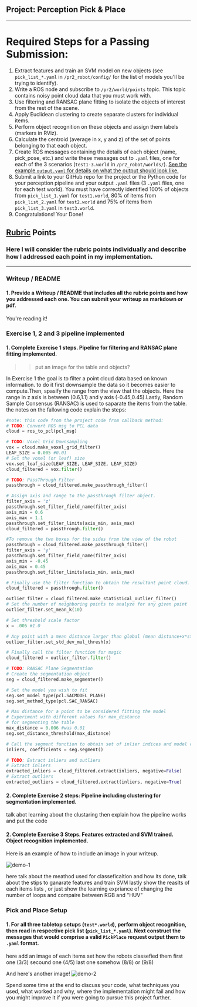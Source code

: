 ## Project: Perception Pick & Place
---
# Required Steps for a Passing Submission:
1. Extract features and train an SVM model on new objects (see `pick_list_*.yaml` in `/pr2_robot/config/` for the list of models you'll be trying to identify). 
2. Write a ROS node and subscribe to `/pr2/world/points` topic. This topic contains noisy point cloud data that you must work with.
3. Use filtering and RANSAC plane fitting to isolate the objects of interest from the rest of the scene.
4. Apply Euclidean clustering to create separate clusters for individual items.
5. Perform object recognition on these objects and assign them labels (markers in RViz).
6. Calculate the centroid (average in x, y and z) of the set of points belonging to that each object.
7. Create ROS messages containing the details of each object (name, pick_pose, etc.) and write these messages out to `.yaml` files, one for each of the 3 scenarios (`test1-3.world` in `/pr2_robot/worlds/`).  [See the example `output.yaml` for details on what the output should look like.](https://github.com/udacity/RoboND-Perception-Project/blob/master/pr2_robot/config/output.yaml)  
8. Submit a link to your GitHub repo for the project or the Python code for your perception pipeline and your output `.yaml` files (3 `.yaml` files, one for each test world).  You must have correctly identified 100% of objects from `pick_list_1.yaml` for `test1.world`, 80% of items from `pick_list_2.yaml` for `test2.world` and 75% of items from `pick_list_3.yaml` in `test3.world`.
9. Congratulations!  Your Done!

## [Rubric](https://review.udacity.com/#!/rubrics/1067/view) Points
### Here I will consider the rubric points individually and describe how I addressed each point in my implementation.  

---
### Writeup / README

#### 1. Provide a Writeup / README that includes all the rubric points and how you addressed each one.  You can submit your writeup as markdown or pdf.  

You're reading it!

### Exercise 1, 2 and 3 pipeline implemented
#### 1. Complete Exercise 1 steps. Pipeline for filtering and RANSAC plane fitting implemented.

>> put an image for the table and objects? 

In Exercise 1 the goal is to filter a point cloud data based on known information. to do it first downsample the data so it becomes easier to compute.Then, spasify the range from the view that the objects. Here the range in z axis is between (0.6,1.1) and y axis (-0.45,0.45).Lastly, Random Sample Consensus (RANSAC) is used to saparate the items from the table. the notes on the fallowing code explain the steps:

```python
#note: this code from the project code from callback method:
# TODO: Convert ROS msg to PCL data
cloud = ros_to_pcl(pcl_msg)

# TODO: Voxel Grid Downsampling
vox = cloud.make_voxel_grid_filter()
LEAF_SIZE = 0.005 #0.01   
# Set the voxel (or leaf) size  
vox.set_leaf_size(LEAF_SIZE, LEAF_SIZE, LEAF_SIZE)
cloud_filtered = vox.filter()

# TODO: PassThrough Filter
passthrough = cloud_filtered.make_passthrough_filter()

# Assign axis and range to the passthrough filter object.
filter_axis = 'z'
passthrough.set_filter_field_name(filter_axis)
axis_min = 0.6 
axis_max = 1.1
passthrough.set_filter_limits(axis_min, axis_max)
cloud_filtered = passthrough.filter()

#To remove the two boxes for the sides from the view of the robot
passthrough = cloud_filtered.make_passthrough_filter()
filter_axis = 'y'
passthrough.set_filter_field_name(filter_axis)
axis_min = -0.45 
axis_max = 0.45 
passthrough.set_filter_limits(axis_min, axis_max)

# Finally use the filter function to obtain the resultant point cloud.
cloud_filtered = passthrough.filter()

outlier_filter = cloud_filtered.make_statistical_outlier_filter()
# Set the number of neighboring points to analyze for any given point
outlier_filter.set_mean_k(10)

# Set threshold scale factor
x = .005 #1.0

# Any point with a mean distance larger than global (mean distance+x*std_dev) will be considered outlier
outlier_filter.set_std_dev_mul_thresh(x)

# Finally call the filter function for magic
cloud_filtered = outlier_filter.filter()

# TODO: RANSAC Plane Segmentation
# Create the segmentation object
seg = cloud_filtered.make_segmenter()

# Set the model you wish to fit 
seg.set_model_type(pcl.SACMODEL_PLANE)
seg.set_method_type(pcl.SAC_RANSAC)

# Max distance for a point to be considered fitting the model
# Experiment with different values for max_distance 
# for segmenting the table
max_distance = 0.006 #was 0.01
seg.set_distance_threshold(max_distance)

# Call the segment function to obtain set of inlier indices and model coefficients
inliers, coefficients = seg.segment()

# TODO: Extract inliers and outliers
# Extract inliers
extracted_inliers = cloud_filtered.extract(inliers, negative=False)
# Extract outliers
extracted_outliers = cloud_filtered.extract(inliers, negative=True)
```


#### 2. Complete Exercise 2 steps: Pipeline including clustering for segmentation implemented.  

talk abot learning about the clustaring then explain how the pipeline works and put the code

#### 2. Complete Exercise 3 Steps.  Features extracted and SVM trained.  Object recognition implemented.
Here is an example of how to include an image in your writeup.

![demo-1](https://user-images.githubusercontent.com/20687560/28748231-46b5b912-7467-11e7-8778-3095172b7b19.png)

here talk about the meathod used for classeficaltion and how its done, talk about the stips to ganarate features and train SVM
lastly show the reaslts of each items lists , or just show the learning expriance of changing the number of loops and compaire between 
RGB and "HUV" 

### Pick and Place Setup

#### 1. For all three tabletop setups (`test*.world`), perform object recognition, then read in respective pick list (`pick_list_*.yaml`). Next construct the messages that would comprise a valid `PickPlace` request output them to `.yaml` format.

here add an image of each items set how the robots classefied them first one (3/3) secound one (4/5) last one somehow (8/8) or (9/8)



And here's another image! 
![demo-2](https://user-images.githubusercontent.com/20687560/28748286-9f65680e-7468-11e7-83dc-f1a32380b89c.png)

Spend some time at the end to discuss your code, what techniques you used, what worked and why, where the implementation might fail and how you might improve it if you were going to pursue this project further.  



